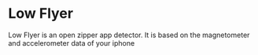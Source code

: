 # Low Flyer
Low Flyer is an open zipper app detector. It is based on the magnetometer and accelerometer data of your iphone
